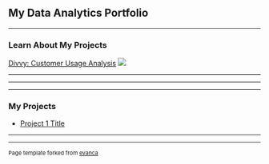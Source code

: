 ## My Data Analytics Portfolio

---

### Learn About My Projects

[Divvy: Customer Usage Analysis](/sample_page)
<img src="C:\Users\Carlos\OneDrive\Documents\2 - Media/Frame2.jpg?raw=true"/>

---


---


---

### My Projects

- [Project 1 Title](http://example.com/)

---




---
<p style="font-size:11px">Page template forked from <a href="https://github.com/evanca/quick-portfolio">evanca</a></p>
<!-- Remove above link if you don't want to attibute -->
